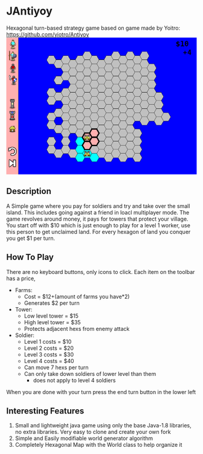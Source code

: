 # JAntiyoy
Hexagonal turn-based strategy game based on game made by Yoitro: https://github.com/yiotro/Antiyoy
![JAntiyoy screenshot](https://github.com/mgurga/JAntiyoy/blob/master/docs/screenshot1.png)

## Description
A Simple game where you pay for soldiers and try and take over the small island. 
This includes going against a friend in loacl multiplayer mode.
The game revolves around money, it pays for towers that protect your village.
You start off with $10 which is just enough to play for a level 1 worker, use this person to get unclaimed land.
For every hexagon of land you conquer you get $1 per turn.

## How To Play
There are no keyboard buttons, only icons to click. Each item on the toolbar has a price, 
- Farms: 
  - Cost = $12+(amount of farms you have*2)
  - Generates $2 per turn
- Tower: 
  - Low level tower = $15
  - High level tower = $35
  - Protects adjacent hexs from enemy attack
- Soldier:
  - Level 1 costs = $10
  - Level 2 costs = $20
  - Level 3 costs = $30
  - Level 4 costs = $40
  - Can move 7 hexs per turn
  - Can only take down soldiers of lower level than them
    - does not apply to level 4 soldiers

When you are done with your turn press the end turn button in the lower left

## Interesting Features
1. Small and lightweight java game using only the base Java-1.8 libraries, no extra libraries. 
Very easy to clone and create your own fork
2. Simple and Easily modifiable world generator algorithm
3. Completely Hexagonal Map with the World class to help organize it
